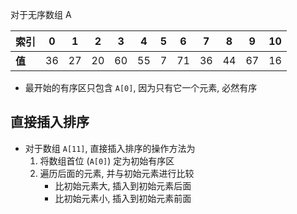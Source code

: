 对于无序数组 A

| **索引** | 0  | 1  | 2  | 3  | 4  | 5  | 6  | 7  | 8  | 9  | 10 |
|----------|----|----|----|----|----|----|----|----|----|----|----|
| **值**   | 36 | 27 | 20 | 60 | 55 | 7  | 71 | 36 | 44 | 67 | 16 |
- 最开始的有序区只包含 `A[0]`, 因为只有它一个元素, 必然有序
## 直接插入排序
- 对于数组 `A[11]`, 直接插入排序的操作方法为
	1. 将数组首位 (`A[0]`) 定为初始有序区
	2. 遍历后面的元素, 并与初始元素进行比较
		- 比初始元素大, 插入到初始元素后面
		- 比初始元素小, 插入到初始元素前面